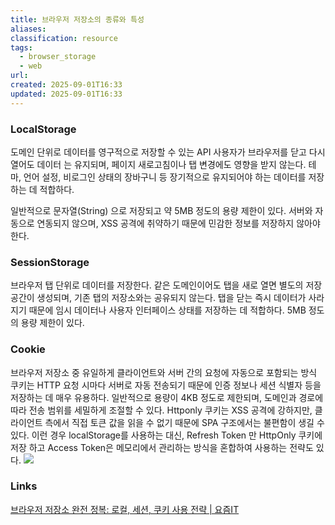 ```yaml
---
title: 브라우저 저장소의 종류와 특성
aliases:
classification: resource
tags:
  - browser_storage
  - web
url:
created: 2025-09-01T16:33
updated: 2025-09-01T16:33
---
```


### LocalStorage

도메인 단위로 데이터를 영구적으로 저장할 수 있는 API
사용자가 브라우저를 닫고 다시 열어도 데이터 는 유지되며, 페이지 새로고침이나 탭 변경에도 영향을 받지 않는다.
테마, 언어 설정, 비로그인 상태의 장바구니 등 장기적으로 유지되어야 하는 데이터를 저장하는 데 적합하다.

일반적으로 문자열(String) 으로 저장되고 약 5MB 정도의 용량 제한이 있다.
서버와 자동으로 연동되지 않으며, XSS 공격에 취약하기 때문에 민감한 정보를 저장하지 않아야 한다.

### SessionStorage

브라우저 탭 단위로 데이터를 저장한다.
같은 도메인이어도 탭을 새로 열면 별도의 저장 공간이 생성되며, 기존 탭의 저장소와는 공유되지 않는다.
탭을 닫는 즉시 데이터가 사라지기 때문에 임시 데이터나 사용자 인터페이스 상태를 저장하는 데 적합하다.
5MB 정도의 용량 제한이 있다.

### Cookie

브라우저 저장소 중 유일하게 클라이언트와 서버 간의 요청에 자동으로 포함되는 방식
쿠키는 HTTP 요청 시마다 서버로 자동 전송되기 때문에 인증 정보나 세션 식별자 등을 저장하는 데 매우 유용하다.
일반적으로 용량이 4KB 정도로 제한되며, 도메인과 경로에 따라 전송 범위를 세밀하게 조절할 수 있다.
Httponly 쿠키는 XSS 공격에 강하지만, 클라이언트 측에서 직접 토큰 값을 읽을 수 없기 때문에 SPA 구조에서는 불편함이 생길 수 있다.
이런 경우 localStorage를 사용하는 대신, Refresh Token 만 HttpOnly 쿠키에 저장 하고 Access Token은 메모리에서 관리하는 방식을 혼합하여 사용하는 전략도 있다.
![](https://i.imgur.com/KiNgfmP.png)

### Links

[브라우저 저장소 완전 정복: 로컬, 세션, 쿠키 사용 전략 \| 요즘IT](https://yozm.wishket.com/magazine/detail/3317/?__readwiseLocation=)

